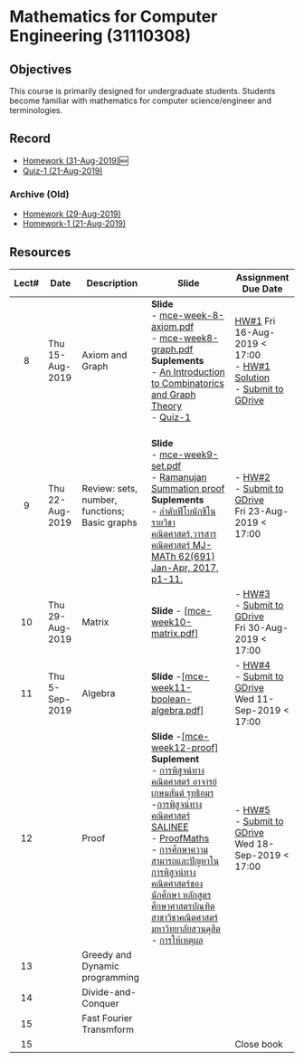 #  Mathematics for Computer Engineering (31110308)

## Objectives

This course is primarily designed for undergraduate students. Students become familiar with mathematics for computer science/engineer  and terminologies.

## Record
- [Homework (31-Aug-2019)](https://drive.google.com/open?id=12-mQXXspDdtazxvwXxtZpg3tg_EU6DIl):new:
- [Quiz-1 (21-Aug-2019)](https://drive.google.com/file/d/10stjNWI1B2uddyPDwXujDjTlwKtRUC1H/view?usp=sharing)
### Archive (Old)
- [Homework (29-Aug-2019)](https://drive.google.com/file/d/1QQuFnv0sFhsGVbN6FFiNBVZ4fIIbU32j/view?usp=sharing)
- [Homework-1 (21-Aug-2019)](https://drive.google.com/file/d/1heySHeoBxk8fE8prMimylZDzDDZw3liR/view?usp=sharing)


## Resources

| Lect# | Date | Description  |Slide| Assignment Due Date |
|:-----:|------|-------------|----|---------------------|
|  8 |Thu 15-Aug-2019| Axiom and Graph | **Slide** <br> - [mce-week-8-axiom.pdf](https://drive.google.com/file/d/1_yFolOYBmKkLVY-_pKtct4I_pE1pe_jl/view?usp=sharing) <br> - [mce-week8-graph.pdf](https://drive.google.com/file/d/1DQhmPy4Uy-38DbSE2KjuCj4YrCN0mkHF/view?usp=sharing)<br> **Suplements** <br> - [An Introduction to Combinatorics and Graph Theory](https://drive.google.com/open?id=1FIYrOkzCcNciNT4ve8i-v20hMtHhTYiw)<br> - [Quiz-1](https://drive.google.com/file/d/1L1UceGGhwBpa8WMLUQc4Ka8ODd125uul/view?usp=sharing) | [HW\#1](https://drive.google.com/file/d/171Gy_uNzeJXDVxtKErOSa3Hik2wuCstS/view?usp=sharing) Fri 16-Aug-2019 < 17:00 <br> - [HW\#1 Solution](https://drive.google.com/open?id=1DFn_F3r7ET4666yMpr2Etb2CwI6ptlDN) <br> - [Submit to GDrive](https://drive.google.com/drive/folders/1Fhlv0zyFj4YDY75QFbDci6xl78g7Nrsh?usp=sharing)|
| 9 |Thu 22-Aug-2019  | Review: sets, number, functions; Basic graphs  |<br> **Slide**<br> - [mce-week9-set.pdf](https://drive.google.com/file/d/1xmq-LkQ97oQ899U9z3KKbrQAHhVdVnCk/view?usp=sharing)<br> - [Ramanujan Summation proof](https://drive.google.com/file/d/1eUbgfOyG6S67vY9Q2FTJ5g0k3pGHTIO_/view?usp=sharing) <br> **Suplements** <br> - [ลำดับฟีโบนักชีในรายวิชาคณิตศาสตร์,วารสารคณิตศาสตร์ MJ-MATh 62(691) Jan-Apr, 2017, p1-11.](https://www.tci-thaijo.org/index.php/MJMATh/article/download/157898/114350/) | - [HW\#2](https://drive.google.com/file/d/1GtKeT4m14yhMMrnluOmCPHXtPCizDfdu/view?usp=sharing) <br> - [Submit to GDrive](https://drive.google.com/drive/folders/1tNJgneViqLjkUeuIK3XZxRd9ofUwqrYU?usp=sharing) <br> Fri 23-Aug-2019 < 17:00|
| 10 |Thu 29-Aug-2019 | Matrix | **Slide** - [[mce-week10-matrix.pdf]](https://drive.google.com/file/d/16qPZPXYRoJ8d9wiNS_TL_lUBx2a9rytB/view?usp=sharing)   | - [HW\#3](https://drive.google.com/open?id=15H9iUR0nLaKVl61DqHYJjYXCnLmJjGXY) <br> - [Submit to GDrive](https://drive.google.com/drive/folders/1qiFRjY4pYJp_94iOAu--E2m_doZi4B9m?usp=sharing) <br> Fri 30-Aug-2019 < 17:00 |
| 11 |Thu 5-Sep-2019  | Algebra | **Slide** -[[mce-week11-boolean-algebra.pdf]](https://drive.google.com/open?id=1MbrPFgMVBR_qsDxX7YPgsg2NWUtXEk-i) | - [HW\#4](https://drive.google.com/open?id=1R99-RmXTovvgNlNcEGM9j5Gs1kIvbVqb) <br> - [Submit to GDrive](https://drive.google.com/drive/folders/1j9--mpFzPuhab5MBunCGueBLMdn9ajZl?usp=sharing) <br> Wed 11-Sep-2019 < 17:00 |
| 12 |  | Proof| **Slide** -[[mce-week12-proof]](https://drive.google.com/open?id=1SXven3RI5eVQUg0WwWcGFo-_dfFu76FB) <br> **Suplement** <br> - [การพิสูจน์ทางคณิตศาสตร์ อาจารย์ เกษมสันต์ รุทธิอมร](http://www.taweethapisek.ac.th/web/main/doc/005.pdf) <br> -[การพิสูจน์ทางคณิตศาสตร์ SALINEE](http://methodsofproof-myblog.blogspot.com/2011/09/blog-post.html) <br> - [ProofMaths](http://staff.cs.psu.ac.th/pennee/344-281/06-ProofMaths-Lec.pdf)<br> - [การศึกษาความสามารถและปัญหาในการพิสูจน์ทางคณิตศาสตร์ของนักศึกษา หลักสูตรศึกษาศาสตรบัณฑิต สาขาวิชาคณิตศาสตร์ มหาวิทยาลัยสวนดุสิต](https://www.tci-thaijo.org/index.php/sduhs/article/view/186594/131104) <br> - [การให้เหตุผล](https://theory.cpe.ku.ac.th/wiki/images/Chap3.pdf)| - [HW\#5](https://drive.google.com/open?id=1qQ3Z2sm9VIV8niipa4HHMupUWIN57TjJ) <br> - [Submit to GDrive](https://drive.google.com/open?id=1CFtOh6ceaUeUGwrli8XcWGpZLDFYqoYf) <br> Wed 18-Sep-2019 < 17:00|
| 13 |  | Greedy and Dynamic programming | | |
| 14 |  | Divide-and-Conquer | | |
| 15 |  | Fast Fourier Transmform   | |  |
| 15 |  |   | | Close book |

